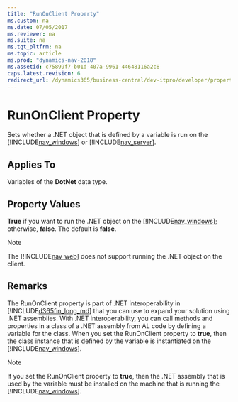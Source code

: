 ```yaml
---
title: "RunOnClient Property"
ms.custom: na
ms.date: 07/05/2017
ms.reviewer: na
ms.suite: na
ms.tgt_pltfrm: na
ms.topic: article
ms.prod: "dynamics-nav-2018"
ms.assetid: c75899f7-b01d-407a-9961-44648116a2c8
caps.latest.revision: 6
redirect_url: /dynamics365/business-central/dev-itpro/developer/properties/devenv-properties
---
```

# RunOnClient Property
Sets whether a .NET object that is defined by a variable is run on the [!INCLUDE[nav_windows](../includes/nav_windows_md.md)] or [!INCLUDE[nav_server](../includes/nav_server_md.md)].  

## Applies To  
 Variables of the **DotNet** data type.  

## Property Values  
 **True** if you want to run the .NET object on the [!INCLUDE[nav_windows](../includes/nav_windows_md.md)]; otherwise, **false**. The default is **false**.  

> [!NOTE]  
>  The [!INCLUDE[nav_web](../includes/nav_web_md.md)] does not support running the .NET object on the client.  

## Remarks  
 The RunOnClient property is part of .NET interoperability in [!INCLUDE[d365fin_long_md](../includes/d365fin_long_md.md)] that you can use to expand your solution using .NET assemblies. With .NET interoperability, you can call methods and properties in a class of a .NET assembly from AL code by defining a variable for the class. When you set the RunOnClient property to **true**, then the class instance that is defined by the variable is instantiated on the [!INCLUDE[nav_windows](../includes/nav_windows_md.md)].  

> [!NOTE]  
>  If you set the RunOnClient property to **true**, then the .NET assembly that is used by the variable must be installed on the machine that is running the [!INCLUDE[nav_windows](../includes/nav_windows_md.md)].  
<!--
## See Also  
 [Extending Microsoft Dynamics NAV Using Microsoft .NET Framework Interoperability](Extending-Microsoft-Dynamics-NAV-Using-Microsoft-.NET-Framework-Interoperability.md)   
 [How to: Call .NET Framework Types From AL Code](How-to--Call-.NET-Framework-Types-From-AL-Code.md)
-->